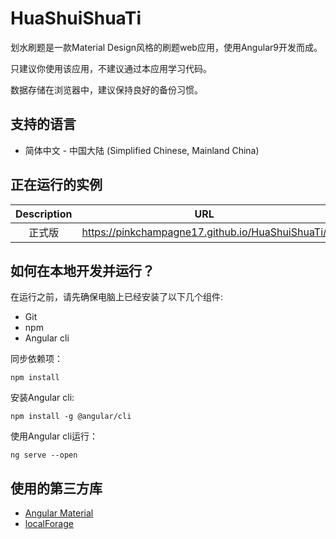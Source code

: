 # HuaShuiShuaTi

划水刷题是一款Material Design风格的刷题web应用，使用Angular9开发而成。

只建议你使用该应用，不建议通过本应用学习代码。

数据存储在浏览器中，建议保持良好的备份习惯。

## 支持的语言
- 简体中文 - 中国大陆 (Simplified Chinese, Mainland China)

## 正在运行的实例

| Description | URL |
| :-: |:-:|
| 正式版 | https://pinkchampagne17.github.io/HuaShuiShuaTi/

## 如何在本地开发并运行？

在运行之前，请先确保电脑上已经安装了以下几个组件:
- Git
- npm
- Angular cli

同步依赖项：
```
npm install
```

安装Angular cli:
```
npm install -g @angular/cli
```

使用Angular cli运行：
```
ng serve --open
```

## 使用的第三方库
- [Angular Material](https://github.com/angular/components)
- [localForage](https://github.com/localForage/localForage)
